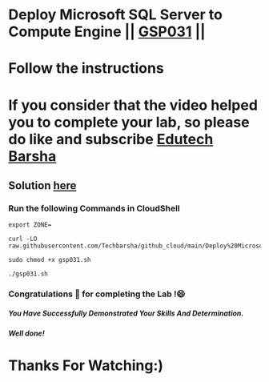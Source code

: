# Deploy Microsoft SQL Server to Compute Engine || [GSP031](https://www.cloudskillsboost.google/focuses/3347?parent=catalog) ||
# Follow the instructions

# If you consider that the video helped you to complete your lab, so please do like and subscribe [Edutech Barsha](https://www.youtube.com/@edutechbarsha)
## Solution [here](https://youtu.be/C71WuGZJEq0)

### Run the following Commands in CloudShell
```
export ZONE=

curl -LO raw.githubusercontent.com/Techbarsha/github_cloud/main/Deploy%20Microsoft%20SQL%20Server%20to%20Compute%20Engine/gsp031.sh

sudo chmod +x gsp031.sh

./gsp031.sh

```
### Congratulations 🎉 for completing the Lab !😄

##### *You Have Successfully Demonstrated Your Skills And Determination.*

#### *Well done!*

# Thanks For Watching:)

